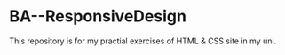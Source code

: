 # BA--ResponsiveDesign
This repository is for my practial exercises of HTML &amp; CSS site in my uni.
